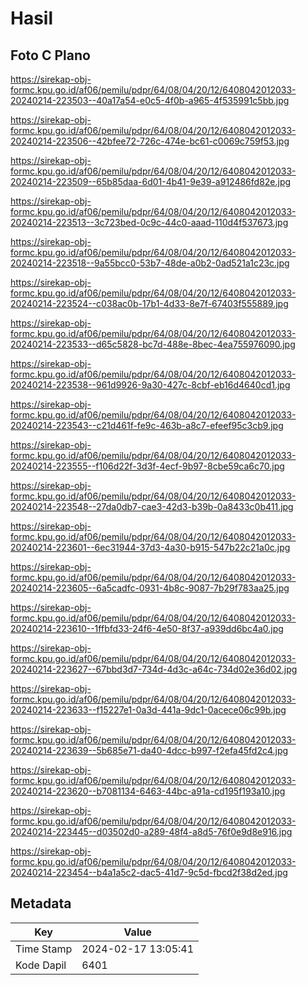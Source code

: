 # Hasil

## Foto C Plano

https://sirekap-obj-formc.kpu.go.id/af06/pemilu/pdpr/64/08/04/20/12/6408042012033-20240214-223503--40a17a54-e0c5-4f0b-a965-4f535991c5bb.jpg

https://sirekap-obj-formc.kpu.go.id/af06/pemilu/pdpr/64/08/04/20/12/6408042012033-20240214-223506--42bfee72-726c-474e-bc61-c0069c759f53.jpg

https://sirekap-obj-formc.kpu.go.id/af06/pemilu/pdpr/64/08/04/20/12/6408042012033-20240214-223509--65b85daa-6d01-4b41-9e39-a912486fd82e.jpg

https://sirekap-obj-formc.kpu.go.id/af06/pemilu/pdpr/64/08/04/20/12/6408042012033-20240214-223513--3c723bed-0c9c-44c0-aaad-110d4f537673.jpg

https://sirekap-obj-formc.kpu.go.id/af06/pemilu/pdpr/64/08/04/20/12/6408042012033-20240214-223518--9a55bcc0-53b7-48de-a0b2-0ad521a1c23c.jpg

https://sirekap-obj-formc.kpu.go.id/af06/pemilu/pdpr/64/08/04/20/12/6408042012033-20240214-223524--c038ac0b-17b1-4d33-8e7f-67403f555889.jpg

https://sirekap-obj-formc.kpu.go.id/af06/pemilu/pdpr/64/08/04/20/12/6408042012033-20240214-223533--d65c5828-bc7d-488e-8bec-4ea755976090.jpg

https://sirekap-obj-formc.kpu.go.id/af06/pemilu/pdpr/64/08/04/20/12/6408042012033-20240214-223538--961d9926-9a30-427c-8cbf-eb16d4640cd1.jpg

https://sirekap-obj-formc.kpu.go.id/af06/pemilu/pdpr/64/08/04/20/12/6408042012033-20240214-223543--c21d461f-fe9c-463b-a8c7-efeef95c3cb9.jpg

https://sirekap-obj-formc.kpu.go.id/af06/pemilu/pdpr/64/08/04/20/12/6408042012033-20240214-223555--f106d22f-3d3f-4ecf-9b97-8cbe59ca6c70.jpg

https://sirekap-obj-formc.kpu.go.id/af06/pemilu/pdpr/64/08/04/20/12/6408042012033-20240214-223548--27da0db7-cae3-42d3-b39b-0a8433c0b411.jpg

https://sirekap-obj-formc.kpu.go.id/af06/pemilu/pdpr/64/08/04/20/12/6408042012033-20240214-223601--6ec31944-37d3-4a30-b915-547b22c21a0c.jpg

https://sirekap-obj-formc.kpu.go.id/af06/pemilu/pdpr/64/08/04/20/12/6408042012033-20240214-223605--6a5cadfc-0931-4b8c-9087-7b29f783aa25.jpg

https://sirekap-obj-formc.kpu.go.id/af06/pemilu/pdpr/64/08/04/20/12/6408042012033-20240214-223610--1ffbfd33-24f6-4e50-8f37-a939dd6bc4a0.jpg

https://sirekap-obj-formc.kpu.go.id/af06/pemilu/pdpr/64/08/04/20/12/6408042012033-20240214-223627--67bbd3d7-734d-4d3c-a64c-734d02e36d02.jpg

https://sirekap-obj-formc.kpu.go.id/af06/pemilu/pdpr/64/08/04/20/12/6408042012033-20240214-223633--f15227e1-0a3d-441a-9dc1-0acece06c99b.jpg

https://sirekap-obj-formc.kpu.go.id/af06/pemilu/pdpr/64/08/04/20/12/6408042012033-20240214-223639--5b685e71-da40-4dcc-b997-f2efa45fd2c4.jpg

https://sirekap-obj-formc.kpu.go.id/af06/pemilu/pdpr/64/08/04/20/12/6408042012033-20240214-223620--b7081134-6463-44bc-a91a-cd195f193a10.jpg

https://sirekap-obj-formc.kpu.go.id/af06/pemilu/pdpr/64/08/04/20/12/6408042012033-20240214-223445--d03502d0-a289-48f4-a8d5-76f0e9d8e916.jpg

https://sirekap-obj-formc.kpu.go.id/af06/pemilu/pdpr/64/08/04/20/12/6408042012033-20240214-223454--b4a1a5c2-dac5-41d7-9c5d-fbcd2f38d2ed.jpg


## Metadata

| Key        | Value               |
| ---------- | ------------------- |
| Time Stamp | 2024-02-17 13:05:41 |
| Kode Dapil | 6401                |



